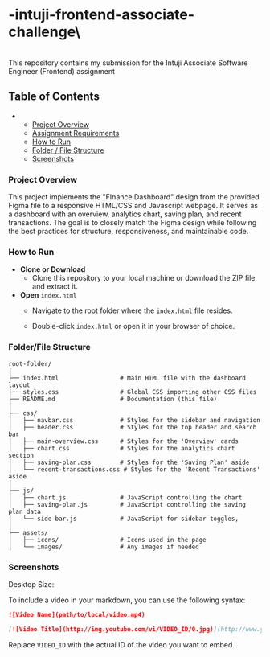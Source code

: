 # -intuji-frontend-associate-challenge\
\
This repository contains my submission for the Intuji Associate Software Engineer (Frontend) assignment

## Table of Contents

- 
  - [Project Overview](#project-overview)
  - [Assignment Requirements](#assignment-requirements)
  - [How to Run](#how-to-run)
  - [Folder / File Structure](#folder--file-structure)
  - [Screenshots](#screenshots)

### Project Overview

This project implements the "FInance Dashboard" design from the provided Figma file to a responsive HTML/CSS and Javascript webpage. It serves as a dashboard with an overview, analytics chart, saving plan, and recent transactions. The goal is to closely match the Figma design while following the best practices for structure, responsiveness, and maintainable code.

### How to Run

- **Clone or Download**
  - Clone this repository to your local machine or download the ZIP file and extract it.
- **Open** `index.html`
  - Navigate to the root folder where the `index.html` file resides.

  - Double-click `index.html` or open it in your browser of choice.

### Folder/File Structure

```
root-folder/
│
├── index.html                 # Main HTML file with the dashboard layout
├── styles.css                 # Global CSS importing other CSS files
├── README.md                  # Documentation (this file)
│
├── css/
│   ├── navbar.css             # Styles for the sidebar and navigation
│   ├── header.css             # Styles for the top header and search bar
│   ├── main-overview.css      # Styles for the 'Overview' cards
│   ├── chart.css              # Styles for the analytics chart section
│   ├── saving-plan.css        # Styles for the 'Saving Plan' aside
│   └── recent-transactions.css # Styles for the 'Recent Transactions' aside
│
├── js/
│   ├── chart.js               # JavaScript controlling the chart
│   ├── saving-plan.js         # JavaScript controlling the saving plan data
│   └── side-bar.js            # JavaScript for sidebar toggles,
│
├── assets/
│   ├── icons/                 # Icons used in the page
│   └── images/                # Any images if needed
```

### Screenshots

Desktop Size:

To include a video in your markdown, you can use the following syntax:

```markdown
![Video Name](path/to/local/video.mp4)
```

```markdown
[![Video Title](http://img.youtube.com/vi/VIDEO_ID/0.jpg)](http://www.youtube.com/watch?v=VIDEO_ID)
```

Replace `VIDEO_ID` with the actual ID of the video you want to embed.